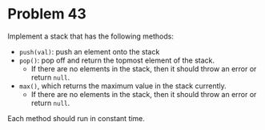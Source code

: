 # Problem 43

Implement a stack that has the following methods:

- `push(val)`: push an element onto the stack
- `pop()`: pop off and return the topmost element of the stack.
  - If there are no elements in the stack, then it should throw an error or return `null`.
- `max()`, which returns the maximum value in the stack currently.
  - If there are no elements in the stack, then it should throw an error or return `null`.

Each method should run in constant time.
